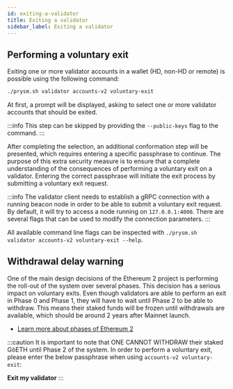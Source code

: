 ```yaml
---
id: exiting-a-validator
title: Exiting a validator
sidebar_label: Exiting a validator
---
```


## Performing a voluntary exit

Exiting one or more validator accounts in a wallet (HD, non-HD or remote) is possible using the following command:

```bash
./prysm.sh validator accounts-v2 voluntary-exit
```

At first, a prompt will be displayed, asking to select one or more validator accounts that should be exited.

:::info
This step can be skipped by providing the `--public-keys` flag to the command.
:::

After completing the selection, an additional conformation step will be presented, which requires entering a specific passphrase to continue. The purpose of this extra security measure is to ensure that a complete understanding of the consequences of performing a voluntary exit on a validator. Entering the correct passphrase will initiate the exit process by submitting a voluntary exit request.

:::info
The validator client needs to establish a gRPC connection with a running beacon node in order to be able to submit a voluntary exit request. By default, it will try to access a node running on `127.0.0.1:4000`. There are several flags that can be used to modify the connection parameters.
:::

All available command line flags can be inspected with `./prysm.sh validator accounts-v2 voluntary-exit --help`.

## Withdrawal delay warning

One of the main design decisions of the Ethereum 2 project is performing the roll-out of the system over several phases. This decision has a serious impact on voluntary exits. Even though validators are able to perform an exit in Phase 0 and Phase 1, they will have to wait until Phase 2 to be able to withdraw. This means their staked funds will be frozen until withdrawals are available, which should be around 2 years after Mainnet launch.

* [Learn more about phases of Ethereum 2](https://docs.ethhub.io/ethereum-roadmap/ethereum-2.0/eth-2.0-phases/)

:::caution
It is important to note that ONE CANNOT WITHDRAW their staked GöETH until Phase 2 of the system. In order to perform a voluntary exit, please enter the below passphrase when using `accounts-v2 voluntary-exit`:

**Exit my validator**
:::